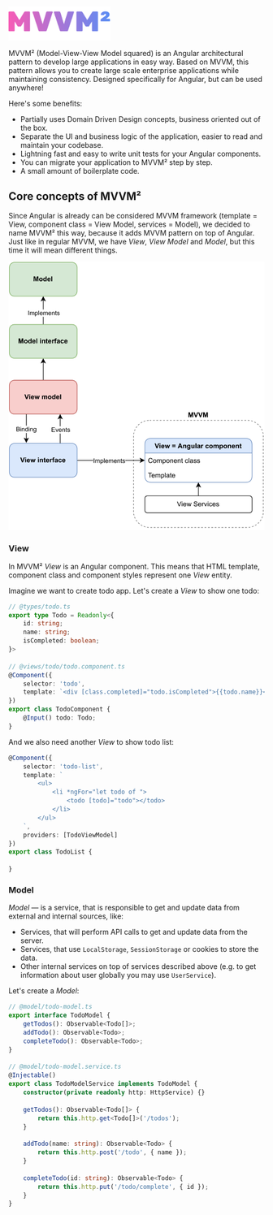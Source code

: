 <img width="200px" alt="MVVM²" src="https://raw.githubusercontent.com/daemonyeen/mvvm2/master/images/mvvm2.svg">

MVVM² (Model-View-View Model squared) is an Angular architectural pattern to develop large applications in easy way. Based on MVVM, this pattern allows you to create large scale enterprise applications while maintaining consistency. Designed specifically for Angular, but can be used anywhere!

Here's some benefits:

* Partially uses Domain Driven Design concepts, business oriented out of the box.
* Separate the UI and business logic of the application, easier to read and maintain your codebase.
* Lightning fast and easy to write unit tests for your Angular components.
* You can migrate your application to MVVM² step by step.
* A small amount of boilerplate code.

## Core concepts of MVVM²

Since Angular is already can be considered MVVM framework (template = View, component class = View Model, services = Model), we decided to name MVVM² this way, because it adds MVVM pattern on top of Angular. Just like in regular MVVM, we have _View_, _View Model_ and _Model_, but this time it will mean different things.

<img alt="MVVM²" src="https://raw.githubusercontent.com/daemonyeen/mvvm2/master/images/mvvm2-diagram.svg
">
### View

In MVVM² _View_ is an Angular component. This means that HTML template, component class and component styles represent one _View_ entity.

Imagine we want to create todo app. Let's create a _View_ to show one todo:

```typescript
// @types/todo.ts
export type Todo = Readonly<{
    id: string;
    name: string;
    isCompleted: boolean;
}>

// @views/todo/todo.component.ts
@Component({
    selector: 'todo',
    template: `<div [class.completed]="todo.isCompleted">{{todo.name}}</div>`,
})
export class TodoComponent {
    @Input() todo: Todo;
}
```

And we also need another _View_ to show todo list:

```typescript
@Component({
    selector: 'todo-list',
    template: `
        <ul>
            <li *ngFor="let todo of ">
                <todo [todo]="todo"></todo>
            </li>
        </ul>
    `,
    providers: [TodoViewModel]
})
export class TodoList {

}
```

### Model

_Model_ — is a service, that is responsible to get and update data from external and internal sources, like:

* Services, that will perform API calls to get and update data from the server.
* Services, that use `LocalStorage`, `SessionStorage` or cookies to store the data.
* Other internal services on top of services described above (e.g. to get information about user globally you may use `UserService`).

Let's create a _Model_:

```typescript
// @model/todo-model.ts
export interface TodoModel {
    getTodos(): Observable<Todo[]>;
    addTodo(): Observable<Todo>;
    completeTodo(): Observable<Todo>;
}

// @model/todo-model.service.ts
@Injectable()
export class TodoModelService implements TodoModel {
    constructor(private readonly http: HttpService) {} 

    getTodos(): Observable<Todo[]> {
        return this.http.get<Todo[]>('/todos');
    }

    addTodo(name: string): Observable<Todo> {
        return this.http.post('/todo', { name });
    }

    completeTodo(id: string): Observable<Todo> {
        return this.http.put('/todo/complete', { id });
    }
}
```